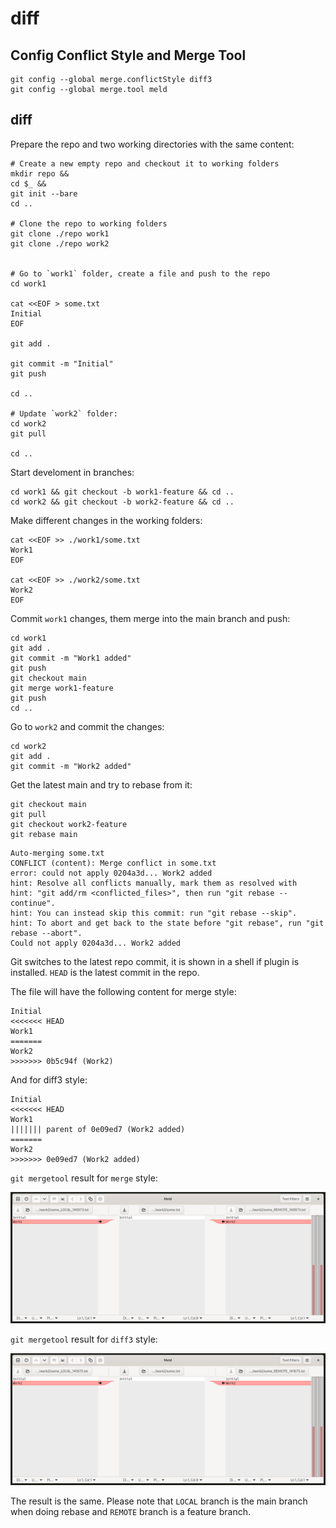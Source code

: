 # diff

## Config Conflict Style and Merge Tool

```shell
git config --global merge.conflictStyle diff3
git config --global merge.tool meld
```

## diff

Prepare the repo and two working directories with the same content:

```shell
# Create a new empty repo and checkout it to working folders
mkdir repo &&
cd $_ &&
git init --bare
cd ..

# Clone the repo to working folders
git clone ./repo work1
git clone ./repo work2


# Go to `work1` folder, create a file and push to the repo
cd work1

cat <<EOF > some.txt
Initial
EOF

git add .

git commit -m "Initial"
git push

cd ..

# Update `work2` folder:
cd work2
git pull

cd ..
```

Start develoment in branches:

```shell
cd work1 && git checkout -b work1-feature && cd ..
cd work2 && git checkout -b work2-feature && cd ..
```

Make different changes in the working folders:

```shell
cat <<EOF >> ./work1/some.txt
Work1
EOF

cat <<EOF >> ./work2/some.txt
Work2
EOF
```

Commit `work1` changes, them merge into the main branch and push:

```shell
cd work1
git add .
git commit -m "Work1 added"
git push
git checkout main
git merge work1-feature
git push
cd ..
```

Go to `work2` and commit the changes:

```shell
cd work2
git add .
git commit -m "Work2 added"
```

Get the latest main and try to rebase from it:

```shell
git checkout main
git pull
git checkout work2-feature
git rebase main
```

```output
Auto-merging some.txt
CONFLICT (content): Merge conflict in some.txt
error: could not apply 0204a3d... Work2 added
hint: Resolve all conflicts manually, mark them as resolved with
hint: "git add/rm <conflicted_files>", then run "git rebase --continue".
hint: You can instead skip this commit: run "git rebase --skip".
hint: To abort and get back to the state before "git rebase", run "git rebase --abort".
Could not apply 0204a3d... Work2 added
```

Git switches to the latest repo commit, it is shown in a shell if plugin is installed. `HEAD` is the latest commit in the repo.

The file will have the following content for merge style:

```
Initial
<<<<<<< HEAD
Work1
=======
Work2
>>>>>>> 0b5c94f (Work2)
```

And for diff3 style:

```
Initial
<<<<<<< HEAD
Work1
||||||| parent of 0e09ed7 (Work2 added)
=======
Work2
>>>>>>> 0e09ed7 (Work2 added)
```

`git mergetool` result for `merge` style:

![Meld](images/meld_merge.png "Meld")

`git mergetool` result for `diff3` style:

![Meld](images/meld_diff3.png "Meld")

The result is the same. Please note that `LOCAL` branch is the main branch when doing rebase and `REMOTE` branch is a feature branch.
